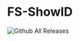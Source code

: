 # FS-ShowID
![Github All Releases](https://img.shields.io/github/downloads/FearlessNite345/FS-ShowID/total.svg)
